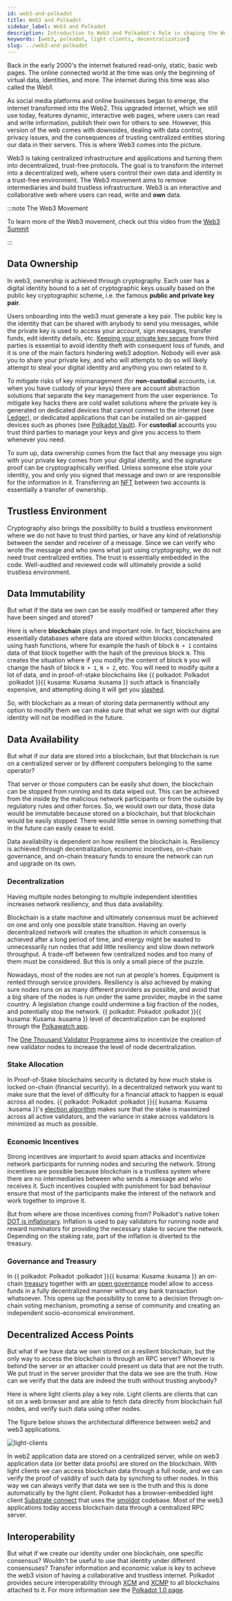 ```yaml
---
id: web3-and-polkadot
title: Web3 and Polkadot
sidebar_label: Web3 and Polkadot
description: Introduction to Web3 and Polkadot's Role in shaping the Web3 Vision.
keywords: [web3, polkadot, light clients, decentralization]
slug: ../web3-and-polkadot
---
```


Back in the early 2000's the internet featured read-only, static, basic web pages. The online
connected world at the time was only the beginning of virtual data, identities, and more. The
internet during this time was also called the Web1.

As social media platforms and online businesses began to emerge, the internet transformed into the
Web2. This upgraded internet, which we still use today, features dynamic, interactive web pages,
where users can read and write information, publish their own for others to see. However, this
version of the web comes with downsides, dealing with data control, privacy issues, and the
consequences of trusting centralized entities storing our data in their servers. This is where Web3
comes into the picture.

Web3 is taking centralized infrastructure and applications and turning them into decentralized,
trust-free protocols. The goal is to transform the internet into a decentralized web, where users
control their own data and identity in a trust-free environment. The Web3 movement aims to remove
intermediaries and build trustless infrastructure. Web3 is an interactive and collaborative web
where users can read, write and **own** data.

:::note The Web3 Movement

To learn more of the Web3 movement, check out this video from the
[Web3 Summit](https://youtu.be/l44z35vabvA)

:::

## Data Ownership

In web3, ownership is achieved through cryptography. Each user has a digital identity bound to a set
of cryptographic keys usually based on the public key cryptographic scheme, i.e. the famous **public
and private key pair**.

Users onboarding into the web3 must generate a key pair. The public key is the identity that can be
shared with anybody to send you messages, while the private key is used to access your account, sign
messages, transfer funds, edit identity details, etc. [Keeping your private key secure](./scams.md)
from third parties is essential to avoid identity theft with consequent loss of funds, and it is one
of the main factors hindering web3 adoption. Nobody will ever ask you to share your private key, and
who will attempts to do so will likely attempt to steal your digital identity and anything you own
related to it.

To mitigate risks of key mismanagement (for **non-custodial** accounts, i.e. when you have custody
of your keys) there are account abstraction solutions that separate the key management from the user
experience. To mitigate key hacks there are cold wallet solutions where the private key is generated
on dedicated devices that cannot connect to the internet (see [Ledger](./ledger.md)), or dedicated
applications that can be installed on air-gapped devices such as phones (see
[Polkadot Vault](./polkadot-vault.md)). For **custodial** accounts you trust third parties to manage
your keys and give you access to them whenever you need.

To sum up, data ownership comes from the fact that any message you sign with your private key comes
from your digital identity, and the signature proof can be cryptographically verified. Unless
someone else stole your identity, you and only you signed that message and own or are responsible
for the information in it. Transferring an [NFT](./learn-nft-index) between two accounts is
essentially a transfer of ownership.

## Trustless Environment

Cryptography also brings the possibility to build a trustless environment where we do not have to
trust third parties, or have any kind of relationship between the sender and receiver of a message.
Since we can verify who wrote the message and who owns what just using cryptography, we do not need
trust centralized entities. The trust is essentially embedded in the code. Well-audited and reviewed
code will ultimately provide a solid trustless environment.

## Data Immutability

But what if the data we own can be easily modified or tampered after they have been singed and
stored?

Here is where **blockchain** plays and important role. In fact, blockchains are essentially
databases where data are stored within blocks concatenated using hash functions, where for example
the hash of block `N + 1` contains data of that block together with the hash of the previous block
`N`. This creates the situation where if you modify the content of block `N` you will change the
hash of block `N + 1`, `N + 2`, etc. You will need to modify quite a lot of data, and in
proof-of-stake blockchains like {{ polkadot: Polkadot :polkadot }}{{ kusama: Kusama :kusama }} such
attack is financially expensive, and attempting doing it will get you
[slashed](../learn/learn-staking-advanced.md#slashing).

So, with blockchain as a mean of storing data permanently without any option to modify them we can
make sure that what we sign with our digital identity will not be modified in the future.

## Data Availability

But what if our data are stored into a blockchain, but that blockchain is run on a centralized
server or by different computers belonging to the same operator?

That server or those computers can be easily shut down, the blockchain can be stopped from running
and its data wiped out. This can be achieved from the inside by the malicious network participants
or from the outside by regulatory rules and other forces. So, we would own our data, those data
would be immutable because stored on a blockchain, but that blockchain would be easily stopped.
There would little sense in owning something that in the future can easily cease to exist.

Data availability is dependent on how resilient the blockchain is. Resiliency is achieved through
decentralization, economic incentives, on-chain governance, and on-chain treasury funds to ensure
the network can run and upgrade on its own.

### Decentralization

Having multiple nodes belonging to multiple independent identities increases network resiliency, and
thus data availability.

Blockchain is a state machine and ultimately consensus must be achieved on one and only one possible
state transition. Having an overly decentralized network will creates the situation in which
consensus is achieved after a long period of time, and energy might be wasted to unnecessarily run
nodes that add little resiliency and slow down network throughput. A trade-off between few
centralized nodes and too many of them must be considered. But this is only a small piece of the
puzzle.

Nowadays, most of the nodes are not run at people's homes. Equipment is rented through service
providers. Resiliency is also achieved by making sure nodes runs on as many different providers as
possible, and avoid that a big share of the nodes is run under the same provider, maybe in the same
country. A legislation change could undermine a big fraction of the nodes, and potentially stop the
network. {{ polkadot: Pokadot :polkadot }}{{ kusama: Kusama :kusama }} level of decentralization can
be explored through the [Polkawatch app](https://polkawatch.app/).

The [One Thousand Validator Programme](./thousand-validators.md) aims to incentivize the creation of
new validator nodes to increase the level of node decentralization.

### Stake Allocation

In Proof-of-Stake blockchains security is dictated by how much stake is locked on-chain (financial
security). In a decentralized network you want to make sure that the level of difficulty for a
financial attack to happen is equal across all nodes.
{{ polkadot: Polkadot :polkadot }}{{ kusama: Kusama :kusama }}'s
[election algorithm](../learn/learn-phragmen.md) makes sure that the stake is maximized across all
active validators, and the variance in stake across validators is minimized as much as possible.

### Economic Incentives

Strong incentives are important to avoid spam attacks and incentivize network participants for
running nodes and securing the network. Strong incentives are possible because blockchain is a
trustless system where there are no intermediaries between who sends a message and who receives it.
Such incentives coupled with punishment for bad behaviour ensure that most of the participants make
the interest of the network and work together to improve it.

But from where are those incentives coming from? Polkadot's native token
[DOT is inflationary](../learn/learn-inflation.md). Inflation is used to pay validators for running
node and reward nominators for providing the necessary stake to secure the network. Depending on the
staking rate, part of the inflation is diverted to the treasury.

### Governance and Treasury

In {{ polkadot: Polkadot :polkadot }}{{ kusama: Kusama :kusama }} an on-chain
[treasury](../learn/learn-polkadot-opengov-treasury.md) together with an
[open governance](../learn/learn-polkadot-opengov.md) model allow to access funds in a fully
decentralized manner without any bank transaction whatsoever. This opens up the possibility to come
to a decision through on-chain voting mechanism, promoting a sense of community and creating an
independent socio-economical environment.

## Decentralized Access Points

But what if we have data we own stored on a resilient blockchain, but the only way to access the
blockchain is through an RPC server? Whoever is behind the server or an attacker could present us
data that are not the truth. We put trust in the server provider that the data we see are the truth.
How can we verify that the data are indeed the truth without trusting anybody?

Here is where light clients play a key role. Light clients are clients that can sit on a web browser
and are able to fetch data directly from blockchain full nodes, and verify such data using other
nodes.

The figure below shows the architectural difference between web2 and web3 applications.

![light-clients](../assets/light-clients.png)

In web2 application data are stored on a centralized server, while on web3 application data (or
better data proofs) are stored on the blockchain. With light clients we can access blockchain data
through a full node, and we can verify the proof of validity of such data by synching to other
nodes. In this way we can always verify that data we see is the truth and this is done automatically
by the light client. Polkadot has a browser-embedded light client
[Substrate connect](../build/build-substrate.md) that uses the
[smoldot](https://github.com/smol-dot/smoldot) codebase. Most of the web3 applications today access
blockchain data through a centralized RPC server.

## Interoperability

But what if we create our identity under one blockchain, one specific consensus? Wouldn't be useful
to use that identity under different consensuses? Transfer information and economic value is key to
achieve the web3 vision of having a collaborative and trustless internet. Polkadot provides secure
interoperability through [XCM](../learn/learn-xcm.md) and [XCMP](../learn/learn-xcm-transport.md) to
all blockchains attached to it. For more information see the [Polkadot 1.0 page](./polkadot-v1.md).
